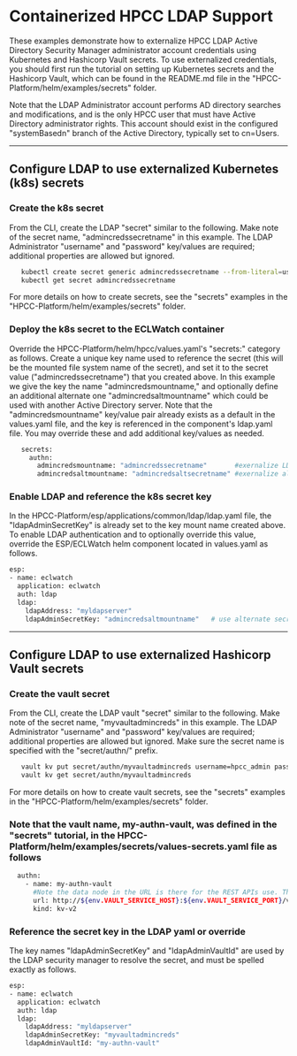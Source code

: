 # Containerized HPCC LDAP Support

These examples demonstrate how to externalize HPCC LDAP Active Directory Security Manager administrator account credentials using Kubernetes and Hashicorp Vault secrets. To use externalized credentials, you should first run the tutorial on setting up Kubernetes secrets and the Hashicorp Vault, which can be found in the README.md file in the "HPCC-Platform/helm/examples/secrets" folder.

Note that the LDAP Administrator account performs AD directory searches and modifications, and is the only HPCC user that must have Active Directory administrator rights.  This account should exist in the configured "systemBasedn" branch of the Active Directory, typically set to cn=Users.

--------------------------------------------------------------------------------------------------------
## Configure LDAP to use externalized Kubernetes (k8s) secrets

### Create the k8s secret
   From the CLI, create the LDAP "secret" similar to the following.
   Make note of the secret name, "admincredssecretname" in this example.
   The LDAP Administrator "username" and "password" key/values are required; additional properties are allowed but ignored.

```bash
   kubectl create secret generic admincredssecretname --from-literal=username=hpcc_admin --from-literal=password=t0pS3cr3tP@ssw0rd
   kubectl get secret admincredssecretname
```
For more details on how to create secrets, see the "secrets" examples in the "HPCC-Platform/helm/examples/secrets" folder.

### Deploy the k8s secret to the ECLWatch container
   Override the HPCC-Platform/helm/hpcc/values.yaml's "secrets:" category as follows.
   Create a unique key name used to reference the secret (this will be the mounted file system name of the secret), and set it to the secret value ("admincredssecretname") that you created above. In this example we give the key the name "admincredsmountname," and optionally define an additional alternate one "admincredsaltmountname" which could be used with another Active Directory server.
   Note that the "admincredsmountname" key/value pair already exists as a default in the values.yaml file, and the key is referenced in the component's ldap.yaml file.  You may override these and add additional key/values as needed.

```bash
   secrets:
     authn:
       admincredsmountname: "admincredssecretname"       #exernalize LDAP Admin creds
       admincredsaltmountname: "admincredsaltsecretname" #exernalize alternate LDAP Admin creds
```

### Enable LDAP and reference the k8s secret key
   In the HPCC-Platform/esp/applications/common/ldap/ldap.yaml file, the "ldapAdminSecretKey" is already set to the key mount name created above. To enable LDAP authentication and to optionally override this value, override the ESP/ECLWatch helm component located in values.yaml as follows.

```bash
esp:
- name: eclwatch
  application: eclwatch
  auth: ldap
  ldap:
    ldapAddress: "myldapserver"
    ldapAdminSecretKey: "admincredsaltmountname"   # use alternate secrets creds
```

--------------------------------------------------------------------------------------------------------
## Configure LDAP to use externalized Hashicorp Vault secrets

### Create the vault secret
   From the CLI, create the LDAP vault "secret" similar to the following.
   Make note of the secret name, "myvaultadmincreds" in this example.
   The LDAP Administrator "username" and "password" key/values are required; additional properties are allowed but ignored.
   Make sure the secret name is specified with the "secret/authn/" prefix.

```bash
   vault kv put secret/authn/myvaultadmincreds username=hpcc_admin password=t0pS3cr3tP@ssw0rd
   vault kv get secret/authn/myvaultadmincreds
```

   For more details on how to create vault secrets, see the "secrets" examples in the "HPCC-Platform/helm/examples/secrets" folder.

### Note that the vault name, my-authn-vault, was defined in the "secrets" tutorial, in the HPCC-Platform/helm/examples/secrets/values-secrets.yaml file as follows

```bash
  authn:
    - name: my-authn-vault
      #Note the data node in the URL is there for the REST APIs use. The path inside the vault starts after /data
      url: http://${env.VAULT_SERVICE_HOST}:${env.VAULT_SERVICE_PORT}/v1/secret/data/authn/${secret}
      kind: kv-v2
```

### Reference the secret key in the LDAP yaml or override
   The key names "ldapAdminSecretKey" and "ldapAdminVaultId" are used by the LDAP security manager to resolve the secret, and must be spelled exactly as follows.

```bash
esp:
- name: eclwatch
  application: eclwatch
  auth: ldap
  ldap:
    ldapAddress: "myldapserver"
    ldapAdminSecretKey: "myvaultadmincreds"
    ldapAdminVaultId: "my-authn-vault"
```